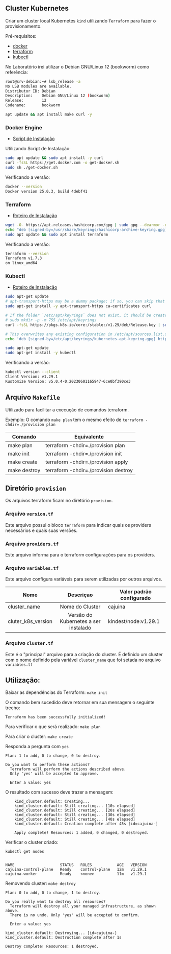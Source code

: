## Cluster Kubernetes

Criar um cluster local Kubernetes `kind` utilizando `Terraform` para fazer o provisionamento.

Pré-requisitos:

- [docker](https://www.docker.com/)
- [terraform](https://www.terraform.io/)
- [kubectl](https://kubernetes.io/docs/tasks/tools/#kubectl)

No Laboratório irei utilizar o Debian GNU/Linux 12 (bookworm) como referência:

```bash 
root@srv-debian:~# lsb_release -a
No LSB modules are available.
Distributor ID: Debian
Description:    Debian GNU/Linux 12 (bookworm)
Release:        12
Codename:       bookworm
```

```bash
apt update && apt install make curl -y
```

### Docker Engine

- [Script de Instalação](https://docs.docker.com/engine/install/debian/#install-using-the-convenience-script)

Utilizando Script de Instalação:

```bash
sudo apt update && sudo apt install -y curl
curl -fsSL https://get.docker.com -o get-docker.sh
sudo sh ./get-docker.sh
```

Verificando a versão:

```bash
docker --version
Docker version 25.0.3, build 4debf41
```

### Terraform

- [Roteiro de Instalação](https://developer.hashicorp.com/terraform/install?product_intent=terraform#Linux)

```bash
wget -O- https://apt.releases.hashicorp.com/gpg | sudo gpg --dearmor -o /usr/share/keyrings/hashicorp-archive-keyring.gpg
echo "deb [signed-by=/usr/share/keyrings/hashicorp-archive-keyring.gpg] https://apt.releases.hashicorp.com $(lsb_release -cs) main" | sudo tee /etc/apt/sources.list.d/hashicorp.list
sudo apt update && sudo apt install terraform
```

Verificando a versão:

```bash
terraform --version
Terraform v1.7.3
on linux_amd64
```

### Kubectl

- [Roteiro de Instalação](https://kubernetes.io/docs/tasks/tools/install-kubectl-linux/#install-using-native-package-management)

```bash
sudo apt-get update
# apt-transport-https may be a dummy package; if so, you can skip that package
sudo apt-get install -y apt-transport-https ca-certificates curl
```

```bash
# If the folder `/etc/apt/keyrings` does not exist, it should be created before the curl command, read the note below.
# sudo mkdir -p -m 755 /etc/apt/keyrings
curl -fsSL https://pkgs.k8s.io/core:/stable:/v1.29/deb/Release.key | sudo gpg --dearmor -o /etc/apt/keyrings/kubernetes-apt-keyring.gpg
```

```bash
# This overwrites any existing configuration in /etc/apt/sources.list.d/kubernetes.list
echo 'deb [signed-by=/etc/apt/keyrings/kubernetes-apt-keyring.gpg] https://pkgs.k8s.io/core:/stable:/v1.29/deb/ /' | sudo tee /etc/apt/sources.list.d/kubernetes.list
```

```bash
sudo apt-get update
sudo apt-get install -y kubectl
```

Verificando a versão:

```bash
kubectl version --client
Client Version: v1.29.1
Kustomize Version: v5.0.4-0.20230601165947-6ce0bf390ce3
```


## Arquivo `Makefile`
Utilizado para facilitar a execução de comandos terraform.

Exemplo:
O comando `make plan` tem o mesmo efeito de `terraform -chdir=./provision plan`

|Comando | Equivalente |
|------ | ------ |
|make plan | terraform -chdir=./provision plan | 
|make init | terraform -chdir=./provision init |
|make create | terraform -chdir=./provision apply |
|make destroy | terraform -chdir=./provision destroy |


## Diretório `provision`
Os arquivos terraform ficam no diretório `provision`.

### Arquivo `version.tf`
Este arquivo possui o bloco `terraform` para indicar quais os providers necessários e quais suas versões.

### Arquivo `providers.tf`
Este arquivo informa para o terraform configurações para os providers.

### Arquivo `variables.tf`
Este arquivo configura variáveis para serem utilizadas por outros arquivos.

Nome | Descriçao | Valor padrão configurado
-----| :-------: | ------
cluster_name | Nome do Cluster | cajuina
cluter_k8s_version | Versão do Kubernetes a ser instalado | kindest/node:v1.29.1

### Arquivo `cluster.tf`
Este é o "principal" arquivo para a criação do cluster.
É definido um cluster com o nome definido pela variável `cluster_name` que foi setada no arquivo `variables.tf`

## Utilização:

Baixar as dependências do Terraform:
`make init`

O comando bem sucedido deve retornar em sua mensagem o seguinte trecho:

    Terraform has been successfully initialized!

Para verificar o que será realizado:
`make plan`

Para criar o cluster:
`make create`

Responda a pergunta com `yes`

```
Plan: 1 to add, 0 to change, 0 to destroy.

Do you want to perform these actions?
  Terraform will perform the actions described above.
  Only 'yes' will be accepted to approve.

  Enter a value: yes
``` 

O resultado com sucesso deve trazer a mensagem:

        kind_cluster.default: Creating...
        kind_cluster.default: Still creating... [10s elapsed]
        kind_cluster.default: Still creating... [20s elapsed]
        kind_cluster.default: Still creating... [30s elapsed]
        kind_cluster.default: Still creating... [40s elapsed]
        kind_cluster.default: Creation complete after 45s [id=cajuina-]

        Apply complete! Resources: 1 added, 0 changed, 0 destroyed.



Verificar o cluster criado:

```
kubectl get nodes
```

```

NAME                    STATUS   ROLES           AGE   VERSION
cajuina-control-plane   Ready    control-plane   12m   v1.29.1
cajuina-worker          Ready    <none>          11m   v1.29.1
```

Removendo cluster:
`make destroy`

```
Plan: 0 to add, 0 to change, 1 to destroy.

Do you really want to destroy all resources?
  Terraform will destroy all your managed infrastructure, as shown above.
  There is no undo. Only 'yes' will be accepted to confirm.

  Enter a value: yes
```

```
kind_cluster.default: Destroying... [id=cajuina-]
kind_cluster.default: Destruction complete after 1s

Destroy complete! Resources: 1 destroyed.
```